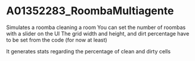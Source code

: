 # A01352283_RoombaMultiagente
 Simulates a roomba cleaning a room
 You can set the number of roombas with a slider on the UI
 The grid width and height, and dirt percentage have to be set from the code (for now at least)

 It generates stats regarding the percentage of clean and dirty cells
